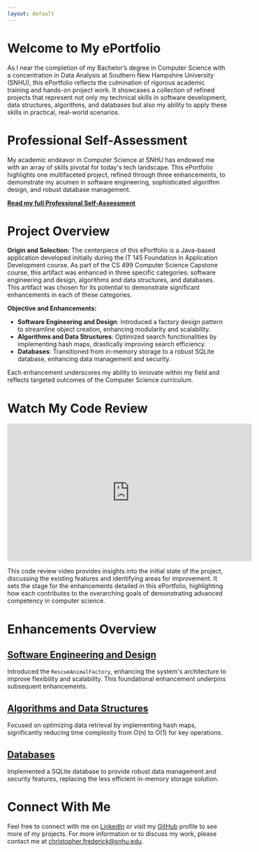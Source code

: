 ```yaml
---
layout: default
---
```


# Welcome to My ePortfolio
As I near the completion of my Bachelor’s degree in Computer Science with a concentration in Data Analysis at Southern New Hampshire University (SNHU), this ePortfolio reflects the culmination of rigorous academic training and hands-on project work. It showcases a collection of refined projects that represent not only my technical skills in software development, data structures, algorithms, and databases but also my ability to apply these skills in practical, real-world scenarios.

# Professional Self-Assessment
My academic endeavor in Computer Science at SNHU has endowed me with an array of skills pivotal for today's tech landscape. This ePortfolio highlights one multifaceted project, refined through three enhancements, to demonstrate my acumen in software engineering, sophisticated algorithm design, and robust database management.

**[Read my full Professional Self-Assessment](./self-assessment.html)**

# Project Overview
**Origin and Selection:** The centerpiece of this ePortfolio is a Java-based application developed initially during the IT 145 Foundation in Application Development course. As part of the CS 499 Computer Science Capstone course, this artifact was enhanced in three specific categories: software engineering and design, algorithms and data structures, and databases. This artifact was chosen for its potential to demonstrate significant enhancements in each of these categories.

**Objective and Enhancements:**
- **Software Engineering and Design**: Introduced a factory design pattern to streamline object creation, enhancing modularity and scalability.
- **Algorithms and Data Structures**: Optimized search functionalities by implementing hash maps, drastically improving search efficiency.
- **Databases**: Transitioned from in-memory storage to a robust SQLite database, enhancing data management and security.

Each enhancement underscores my ability to innovate within my field and reflects targeted outcomes of the Computer Science curriculum.

# Watch My Code Review
<iframe width="560" height="315" src="https://www.youtube.com/embed/Y4NkDoMdmSQ?si=N7-SUjTGfKBjds-H" title="Code Review" frameborder="0" allow="accelerometer; autoplay; clipboard-write; encrypted-media; gyroscope; picture-in-picture; web-share" referrerpolicy="strict-origin-when-cross-origin" allowfullscreen></iframe>

This code review video provides insights into the initial state of the project, discussing the existing features and identifying areas for improvement. It sets the stage for the enhancements detailed in this ePortfolio, highlighting how each contributes to the overarching goals of demonstrating advanced competency in computer science.

# Enhancements Overview
## [Software Engineering and Design](./enhancement-one.html)
Introduced the `RescueAnimalFactory`, enhancing the system's architecture to improve flexibility and scalability. This foundational enhancement underpins subsequent enhancements.

## [Algorithms and Data Structures](./enhancement-two.html)
Focused on optimizing data retrieval by implementing hash maps, significantly reducing time complexity from O(n) to O(1) for key operations.

## [Databases](./enhancement-three.html)
Implemented a SQLite database to provide robust data management and security features, replacing the less efficient in-memory storage solution.

# Connect With Me
Feel free to connect with me on [LinkedIn](https://www.linkedin.com/in/cfrederick23) or visit my [GitHub](https://github.com/cfrederick23) profile to see more of my projects. For more information or to discuss my work, please contact me at [christopher.frederick@snhu.edu](mailto:christopher.frederick@snhu.edu).